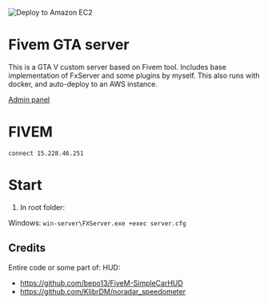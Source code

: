 ![Deploy to Amazon EC2](https://github.com/outrowender/fxserver/workflows/Deploy%20to%20Amazon%20EC2/badge.svg)

# Fivem GTA server
This is a GTA V custom server based on Fivem tool. Includes base implementation of FxServer and some plugins by myself.
This also runs with docker, and auto-deploy to an AWS instance.


[Admin panel](http://15.228.46.251:30120/webadmin/)

# FIVEM
```connect 15.228.46.251```

# Start

1. In root folder:

Windows:
```win-server\FXServer.exe +exec server.cfg```

## Credits

Entire code or some part of:
HUD:
* https://github.com/bepo13/FiveM-SimpleCarHUD
* https://github.com/KlibrDM/noradar_speedometer
